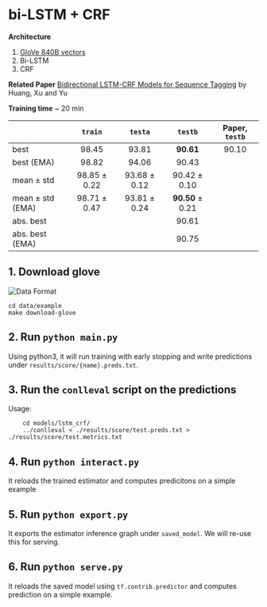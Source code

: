 # bi-LSTM + CRF

__Architecture__

1. [GloVe 840B vectors](https://nlp.stanford.edu/projects/glove/)
2. Bi-LSTM
3. CRF

__Related Paper__ [Bidirectional LSTM-CRF Models for Sequence Tagging](https://arxiv.org/abs/1508.01991) by Huang, Xu and Yu

__Training time__ ~ 20 min

|| `train` | `testa` | `testb` | Paper, `testb` |
|---|:---:|:---:|:---:|:---:|
|best | 98.45 |93.81 | __90.61__ |  90.10 |
|best (EMA)| 98.82 | 94.06 | 90.43 | |
|mean ± std| 98.85 ± 0.22| 93.68 ± 0.12| 90.42 ± 0.10|  |
|mean ± std (EMA)| 98.71 ± 0.47 | 93.81 ± 0.24 | __90.50__ ± 0.21| |
|abs. best |   | | 90.61 |  |
|abs. best (EMA) | |  | 90.75 |  |


## 1. Download glove

![Data Format](../../images/data.png)


```
cd data/example
make download-glove
```


## 2. Run `python main.py`

Using python3, it will run training with early stopping and write predictions under `results/score/{name}.preds.txt`.

## 3. Run the `conlleval` script on the predictions

Usage: 
```
    cd models/lstm_crf/
    ../conlleval < ./results/score/test.preds.txt > ./results/score/test.metrics.txt
```

## 4. Run `python interact.py`

It reloads the trained estimator and computes predicitons on a simple example

## 5. Run `python export.py`

It exports the estimator inference graph under `saved_model`. We will re-use this for serving.

## 6. Run `python serve.py`

It reloads the saved model using `tf.contrib.predictor` and computes prediction on a simple example.
